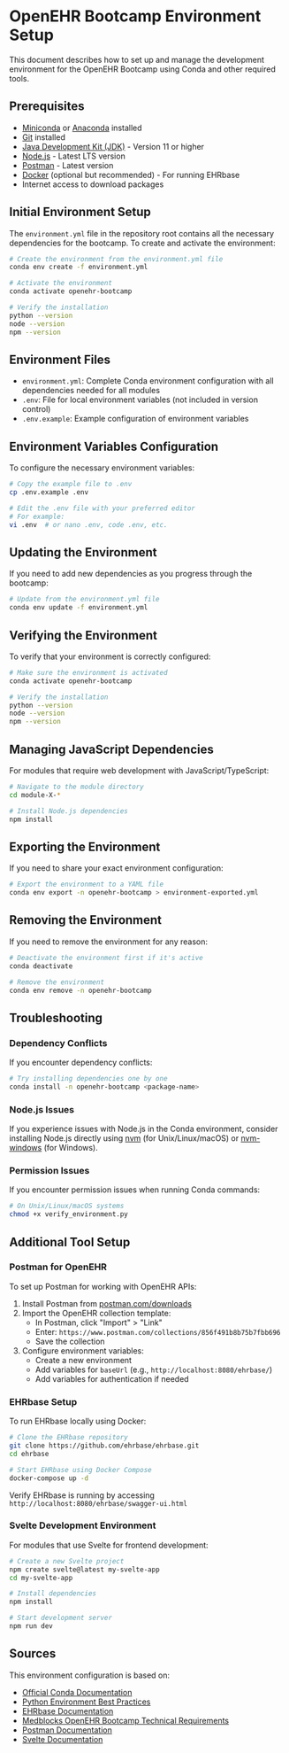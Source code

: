 # OpenEHR Bootcamp Environment Setup

This document describes how to set up and manage the development environment for the OpenEHR Bootcamp using Conda and other required tools.

## Prerequisites

- [Miniconda](https://docs.conda.io/en/latest/miniconda.html) or [Anaconda](https://www.anaconda.com/products/distribution) installed
- [Git](https://git-scm.com/downloads) installed
- [Java Development Kit (JDK)](https://adoptium.net/) - Version 11 or higher
- [Node.js](https://nodejs.org/) - Latest LTS version
- [Postman](https://www.postman.com/downloads/) - Latest version
- [Docker](https://www.docker.com/products/docker-desktop/) (optional but recommended) - For running EHRbase
- Internet access to download packages

## Initial Environment Setup

The `environment.yml` file in the repository root contains all the necessary dependencies for the bootcamp. To create and activate the environment:

```bash
# Create the environment from the environment.yml file
conda env create -f environment.yml

# Activate the environment
conda activate openehr-bootcamp

# Verify the installation
python --version
node --version
npm --version
```

## Environment Files

- `environment.yml`: Complete Conda environment configuration with all dependencies needed for all modules
- `.env`: File for local environment variables (not included in version control)
- `.env.example`: Example configuration of environment variables

## Environment Variables Configuration

To configure the necessary environment variables:

```bash
# Copy the example file to .env
cp .env.example .env

# Edit the .env file with your preferred editor
# For example:
vi .env  # or nano .env, code .env, etc.
```

## Updating the Environment

If you need to add new dependencies as you progress through the bootcamp:

```bash
# Update from the environment.yml file
conda env update -f environment.yml
```

## Verifying the Environment

To verify that your environment is correctly configured:

```bash
# Make sure the environment is activated
conda activate openehr-bootcamp

# Verify the installation
python --version
node --version
npm --version
```

## Managing JavaScript Dependencies

For modules that require web development with JavaScript/TypeScript:

```bash
# Navigate to the module directory
cd module-X-*

# Install Node.js dependencies
npm install
```

## Exporting the Environment

If you need to share your exact environment configuration:

```bash
# Export the environment to a YAML file
conda env export -n openehr-bootcamp > environment-exported.yml
```

## Removing the Environment

If you need to remove the environment for any reason:

```bash
# Deactivate the environment first if it's active
conda deactivate

# Remove the environment
conda env remove -n openehr-bootcamp
```

## Troubleshooting

### Dependency Conflicts

If you encounter dependency conflicts:

```bash
# Try installing dependencies one by one
conda install -n openehr-bootcamp <package-name>
```

### Node.js Issues

If you experience issues with Node.js in the Conda environment, consider installing Node.js directly using [nvm](https://github.com/nvm-sh/nvm) (for Unix/Linux/macOS) or [nvm-windows](https://github.com/coreybutler/nvm-windows) (for Windows).

### Permission Issues

If you encounter permission issues when running Conda commands:

```bash
# On Unix/Linux/macOS systems
chmod +x verify_environment.py
```

## Additional Tool Setup

### Postman for OpenEHR

To set up Postman for working with OpenEHR APIs:

1. Install Postman from [postman.com/downloads](https://www.postman.com/downloads/)
2. Import the OpenEHR collection template:
   - In Postman, click "Import" > "Link"
   - Enter: `https://www.postman.com/collections/856f491b8b75b7fbb696`
   - Save the collection
3. Configure environment variables:
   - Create a new environment
   - Add variables for `baseUrl` (e.g., `http://localhost:8080/ehrbase/`)
   - Add variables for authentication if needed

### EHRbase Setup

To run EHRbase locally using Docker:

```bash
# Clone the EHRbase repository
git clone https://github.com/ehrbase/ehrbase.git
cd ehrbase

# Start EHRbase using Docker Compose
docker-compose up -d
```

Verify EHRbase is running by accessing `http://localhost:8080/ehrbase/swagger-ui.html`

### Svelte Development Environment

For modules that use Svelte for frontend development:

```bash
# Create a new Svelte project
npm create svelte@latest my-svelte-app
cd my-svelte-app

# Install dependencies
npm install

# Start development server
npm run dev
```

## Sources

This environment configuration is based on:

- [Official Conda Documentation](https://docs.conda.io/projects/conda/en/latest/user-guide/tasks/manage-environments.html)
- [Python Environment Best Practices](https://docs.python-guide.org/dev/virtualenvs/)
- [EHRbase Documentation](https://ehrbase.readthedocs.io/en/latest/)
- [Medblocks OpenEHR Bootcamp Technical Requirements](https://medblocks.com/openehr-bootcamp)
- [Postman Documentation](https://learning.postman.com/docs/getting-started/introduction/)
- [Svelte Documentation](https://svelte.dev/docs)
